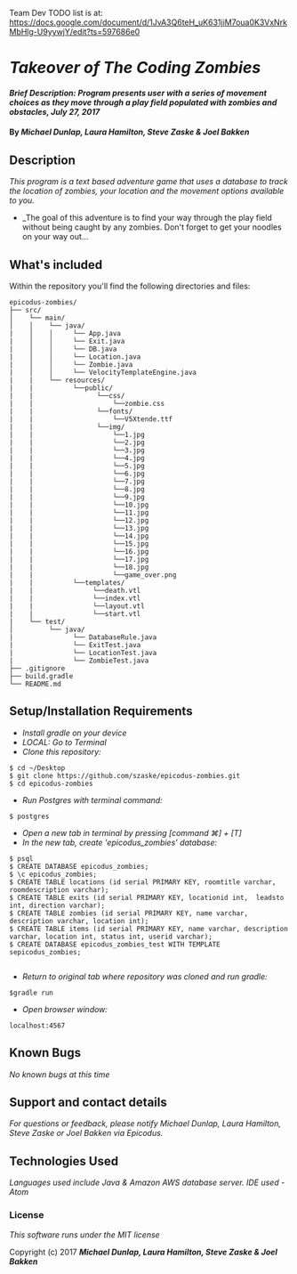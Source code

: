 Team Dev TODO list is at: https://docs.google.com/document/d/1JvA3Q6teH_uK631jiM7oua0K3VxNrkMbHlg-U9yywjY/edit?ts=597686e0


# _Takeover of The Coding Zombies_

#### _Brief Description: Program presents user with a series of movement choices as they move through a play field populated with zombies and obstacles, July 27, 2017_

#### By _**Michael Dunlap, Laura Hamilton, Steve Zaske & Joel Bakken**_

## Description
_This program is a text based adventure game that uses a database to track the location of zombies, your location and the movement options available to you._
* _The goal of this adventure is to find your way through the play field without being caught by any zombies. Don't forget to get your noodles on your way out...

## What's included
Within the repository you'll find the following directories and files:
```
epicodus-zombies/
├── src/
│    └── main/
│    │    └── java/
|    │    │     └── App.java
|    │    │     └── Exit.java
|    │    │     └── DB.java
|    │    │     └── Location.java
|    │    │     └── Zombie.java
|    │    │     └── VelocityTemplateEngine.java
|    |    └── resources/
|    |          └──public/
|    |                └──css/
|    |                    └──zombie.css
|    |                └──fonts/
|    |                    └──V5Xtende.ttf
|    |                └──img/
|    |                    └──1.jpg
|    |                    └──2.jpg
|    |                    └──3.jpg
|    |                    └──4.jpg
|    |                    └──5.jpg
|    |                    └──6.jpg
|    |                    └──7.jpg
|    |                    └──8.jpg
|    |                    └──9.jpg
|    |                    └──10.jpg
|    |                    └──11.jpg
|    |                    └──12.jpg
|    |                    └──13.jpg
|    |                    └──14.jpg
|    |                    └──15.jpg
|    |                    └──16.jpg
|    |                    └──17.jpg
|    |                    └──18.jpg
|    |                    └──game_over.png
|    |          └──templates/
|    |               └──death.vtl
|    |               └──index.vtl
|    |               └──layout.vtl
|    |               └──start.vtl
|    └── test/
│         └── java/
|               └── DatabaseRule.java
|               └── ExitTest.java
|               └── LocationTest.java
|               └── ZombieTest.java
├── .gitignore
├── build.gradle
└── README.md
```

## Setup/Installation Requirements

* _Install gradle on your device_
* _LOCAL: Go to Terminal_
* _Clone this repository:_
```
$ cd ~/Desktop
$ git clone https://github.com/szaske/epicodus-zombies.git
$ cd epicodus-zombies
```
* _Run Postgres with terminal command:_
```
$ postgres
```
* _Open a new tab in terminal by pressing [command ⌘] + [T]_
* _In the new tab, create 'epicodus_zombies' database:_
```
$ psql
$ CREATE DATABASE epicodus_zombies;
$ \c epicodus_zombies;
$ CREATE TABLE locations (id serial PRIMARY KEY, roomtitle varchar, roomdescription varchar);
$ CREATE TABLE exits (id serial PRIMARY KEY, locationid int,  leadsto int, direction varchar);
$ CREATE TABLE zombies (id serial PRIMARY KEY, name varchar, description varchar, location int);
$ CREATE TABLE items (id serial PRIMARY KEY, name varchar, description varchar, location int, status int, userid varchar);
$ CREATE DATABASE epicodus_zombies_test WITH TEMPLATE sepicodus_zombies;


```
* _Return to original tab where repository was cloned and run gradle:_
```
$gradle run
```
* _Open browser window:_
```
localhost:4567
```

## Known Bugs

_No known bugs at this time_

## Support and contact details

_For questions or feedback, please notify Michael Dunlap, Laura Hamilton, Steve Zaske or Joel Bakken via Epicodus._

## Technologies Used

_Languages used include Java & Amazon AWS database server. IDE used - Atom_

### License

*This software runs under the MIT license*

Copyright (c) 2017 **_Michael Dunlap, Laura Hamilton, Steve Zaske & Joel Bakken_**
